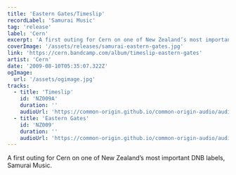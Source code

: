 ```yaml
---
title: 'Eastern Gates/Timeslip'
recordLabel: 'Samurai Music'
tag: 'release'
label: 'Cern'
excerpt: 'A first outing for Cern on one of New Zealand’s most important DNB labels, Samurai Music.'
coverImage: '/assets/releases/samurai-eastern-gates.jpg'
link: 'https://cern.bandcamp.com/album/timeslip-eastern-gates'
artist: 'Cern'
date: '2009-08-10T05:35:07.322Z'
ogImage:
  url: '/assets/ogimage.jpg'
tracks: 
  - title: 'Timeslip'
    id: 'NZ009A'
    duration: ''
    audioUrl: 'https://common-origin.github.io/common-origin-audio/audio-files/NZ009/timeslip.mp3'
  - title: 'Eastern Gates'
    id: 'NZ009'
    duration: ''
    audioUrl: 'https://common-origin.github.io/common-origin-audio/audio-files/NZ009/eastern-gates.mp3'
---
```


A first outing for Cern on one of New Zealand’s most important DNB labels, Samurai Music.
